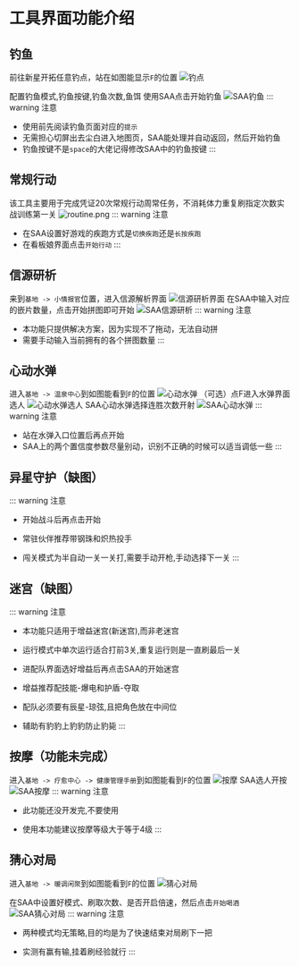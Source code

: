 # 工具界面功能介绍
## 钓鱼
前往新星开拓任意钓点，站在如图能显示`F`的位置
![钓点](/feature/img/fishingpoint.png)

配置钓鱼模式,钓鱼按键,钓鱼次数,鱼饵
使用SAA点击开始钓鱼
![SAA钓鱼](/feature/img/saafishing.png)
::: warning 注意
* 使用前先阅读钓鱼页面对应的`提示`
* 无需担心切屏出去尘白进入地图页，SAA能处理并自动返回，然后开始钓鱼
* 钓鱼按键不是`space`的大佬记得修改SAA中的钓鱼按键
:::
## 常规行动
该工具主要用于完成凭证20次常规行动周常任务，不消耗体力重复刷指定次数实战训练第一关
![routine.png](/feature/img/routine.png)
::: warning 注意
* 在SAA设置好游戏的疾跑方式是`切换疾跑`还是`长按疾跑`
* 在看板娘界面点击`开始行动`
:::
## 信源研析
来到`基地 -> 小情报官`位置，进入信源解析界面
![信源研析界面](/feature/img/pieces2.png)
在SAA中输入对应的嵌片数量，点击开始拼图即可开始
![SAA信源研析](/feature/img/pieces3.png)
::: warning 注意
* 本功能只提供解决方案，因为实现不了拖动，无法自动拼
* 需要手动输入当前拥有的各个拼图数量
:::
## 心动水弹
进入`基地 -> 温泉中心`到如图能看到`F`的位置
![心动水弹](/feature/img/water1.png)
（可选）点F进入水弹界面选人
![心动水弹选人](/feature/img/water2.png)
SAA心动水弹选择连胜次数开射
![SAA心动水弹](/feature/img/water3.png)
::: warning 注意
* 站在水弹入口位置后再点开始 
* SAA上的两个置信度参数尽量别动，识别不正确的时候可以适当调低一些
:::
## 异星守护（缺图）
:::  warning 注意
* 开始战斗后再点击开始

* 常驻伙伴推荐带钢珠和炽热投手

* 闯关模式为半自动一关一关打,需要手动开枪,手动选择下一关
:::
## 迷宫（缺图）
::: warning 注意
* 本功能只适用于增益迷宫(新迷宫),而非老迷宫

* 运行模式中单次运行适合打前3关,重复运行则是一直刷最后一关

* 进配队界面选好增益后再点击SAA的开始迷宫

* 增益推荐配技能-爆电和护盾-夺取

* 配队必须要有辰星-琼弦,且把角色放在中间位

* 辅助有豹豹上豹豹防止豹毙
:::
## 按摩（功能未完成）
进入`基地 -> 疗愈中心 -> 健康管理手册`到如图能看到`F`的位置
![按摩](/feature/img/massage1.png)
SAA选人开按
![SAA按摩](/feature/img/massage3.png)
::: warning 注意
* 此功能还没开发完,不要使用

* 使用本功能建议按摩等级大于等于4级
:::
## 猜心对局
进入`基地 -> 暖调闲聚`到如图能看到`F`的位置
![猜心对局](/feature/img/suspect1.png)

在SAA中设置好模式、刷取次数、是否开启倍速，然后点击`开始喝酒`
![SAA猜心对局](/feature/img/suspect2.png)
::: warning 注意
* 两种模式均无策略,目的均是为了快速结束对局刷下一把

* 实测有赢有输,挂着刷经验就行
:::
